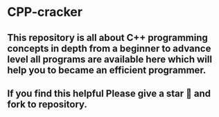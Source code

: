 # CPP-cracker
## This repository is all about C++ programming concepts in depth from a beginner to advance level all programs are available here which will help you to became an efficient programmer.
## If you find this helpful **Please give a star &#127775; and fork to  repository.**

